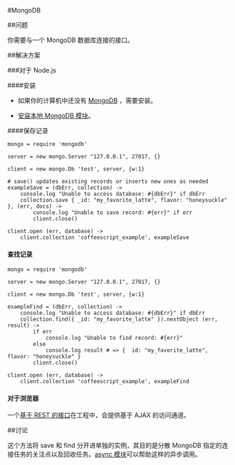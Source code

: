 #MongoDB
  
##问题
  
你需要与一个 MongoDB 数据库连接的接口。
  
##解决方案
  
###对于 Node.js

####安装

- 如果你的计算机中还没有 [MongoDB](http://www.mongodb.org/display/DOCS/Quickstart) ，需要安装。
  
- [安装本地 MongoDB 模块](https://github.com/christkv/node-mongodb-native)。

####保存记录
  
```
mongo = require 'mongodb'

server = new mongo.Server "127.0.0.1", 27017, {}

client = new mongo.Db 'test', server, {w:1}

# save() updates existing records or inserts new ones as needed
exampleSave = (dbErr, collection) ->
    console.log "Unable to access database: #{dbErr}" if dbErr
    collection.save { _id: "my_favorite_latte", flavor: "honeysuckle" }, (err, docs) ->
        console.log "Unable to save record: #{err}" if err
        client.close()

client.open (err, database) ->
    client.collection 'coffeescript_example', exampleSave
``` 
  
#### 查找记录
  
```
mongo = require 'mongodb'

server = new mongo.Server "127.0.0.1", 27017, {}

client = new mongo.Db 'test', server, {w:1}

exampleFind = (dbErr, collection) ->
    console.log "Unable to access database: #{dbErr}" if dbErr
    collection.find({ _id: "my_favorite_latte" }).nextObject (err, result) ->
        if err
            console.log "Unable to find record: #{err}"
        else
            console.log result # => {  id: "my_favorite_latte", flavor: "honeysuckle" }
        client.close()

client.open (err, database) ->
    client.collection 'coffeescript_example', exampleFind
```
  
#### 对于浏览器
  
一个[基于 REST 的接口](https://github.com/tdegrunt/mongodb-rest)在工程中，会提供基于 AJAX 的访问通道。
  
##讨论
  
这个方法将 save 和 find 分开进单独的实例，其目的是分散 MongoDB 指定的连接任务的关注点以及回收任务。[async 模块](https://github.com/caolan/async)可以帮助这样的异步调用。

